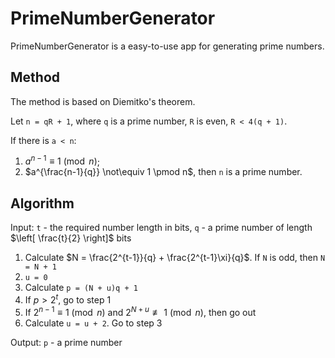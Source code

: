 # PrimeNumberGenerator
PrimeNumberGenerator is a easy-to-use app for generating prime numbers.

## Method
The method is based on Diemitko's theorem.

Let `n = qR + 1`, where `q` is a prime number, `R` is even, `R < 4(q + 1)`.

If there is `a < n`:
1. $a^{n-1} \equiv 1 \pmod n$; 
2. $a^{\frac{n-1}{q}} \not\equiv 1 \pmod n$,
then `n` is a prime number.

## Algorithm
Input: `t` - the required number length in bits, `q` - a prime number of length $\left[ \frac{t}{2} \right]$ bits

1. Calculate $N = \frac{2^{t-1}}{q} + \frac{2^{t-1}\xi}{q}$. If `N` is odd, then `N = N + 1`
2. `u = 0`
3. Calculate `p = (N + u)q + 1`
4. If $p > 2^t$, go to step 1
5. If $2^{n-1} \equiv 1 \pmod n$ and $2^{N + u} \not\equiv 1 \pmod n$, then go out
6. Calculate `u = u + 2`. Go to step 3

Output: `p` - a prime number
